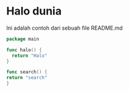# Halo dunia

Ini adalah contoh dari sebuah file README.md

```go
package main

func halo() {
  return "Halo"
}

func search() {
return "search"
}
```
